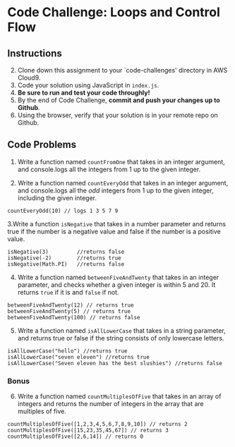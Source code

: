 # Code Challenge: Loops and Control Flow

## Instructions

2. Clone down this assignment to your `code-challenges' directory in AWS Cloud9.  
3. Code your solution using JavaScript in `index.js`. 
4. **Be sure to run and test your code throughly!**
5. By the end of Code Challenge, **commit and push your changes up to Github**.
6. Using the browser, verify that your solution is in your remote repo on Github.

## Code Problems

1. Write a function named `countFromOne` that takes in an integer argument, and console.logs all the integers from 1 up to the given integer. 

2. Write a function named `countEveryOdd` that takes in an integer argument, and console.logs all the *odd* integers from 1 up to the given integer, including the given integer. 
```
countEveryOdd(10) // logs 1 3 5 7 9
```

3.Write a function `isNegative` that takes in a number parameter and returns true if the number is a negative value and false if the number is a positive value.
```
isNegative(3)         //returns false
isNegative(-2)        //returns true
isNegative(Math.PI)   //returns false
```

4. Write a function named `betweenFiveAndTwenty` that takes in an integer parameter, and checks whether a given integer is within 5 and 20. It returns `true` if it is and `false` if not.
```
betweenFiveAndTwenty(12) // returns true
betweenFiveAndTwenty(5) // returns true
betweenFiveAndTwenty(100) // returns false
```

5. Write a function named `isAllLowerCase` that takes in a string parameter, and returns true or false if the string consists of only lowercase letters.
```
isAllLowerCase("hello") //returns true
isAllLowerCase("seven eleven") //returns true
isAllLowerCase("Seven eleven has the best slushies") //returns false
```

### Bonus 
6. Write a function named `countMultiplesOfFive` that takes in an array of integers and returns the number of integers in the array that are multiples of five. 
```
countMultiplesOfFive([1,2,3,4,5,6,7,8,9,10]) // returns 2
countMultiplesOfFive([15,23,35,45,67]) // returns 3
countMultiplesOfFive([2,6,14]) // returns 0
```
